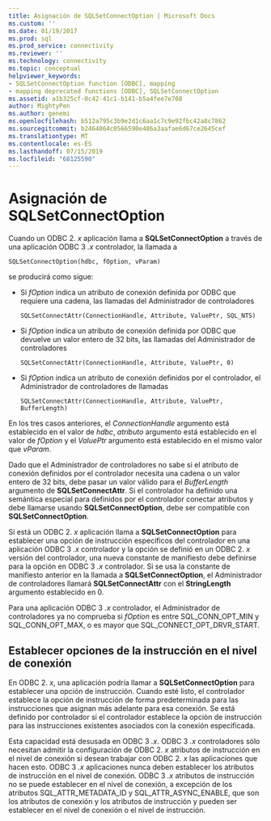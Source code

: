 ```yaml
---
title: Asignación de SQLSetConnectOption | Microsoft Docs
ms.custom: ''
ms.date: 01/19/2017
ms.prod: sql
ms.prod_service: connectivity
ms.reviewer: ''
ms.technology: connectivity
ms.topic: conceptual
helpviewer_keywords:
- SQLSetConnectOption function [ODBC], mapping
- mapping deprecated functions [ODBC], SQLSetConnectOption
ms.assetid: a1b325cf-0c42-41c1-b141-b5a4fee7e708
author: MightyPen
ms.author: genemi
ms.openlocfilehash: b512a795c3b9e2d1c6aa1c7c9e92fbc42a8c7862
ms.sourcegitcommit: b2464064c0566590e486a3aafae6d67ce2645cef
ms.translationtype: MT
ms.contentlocale: es-ES
ms.lasthandoff: 07/15/2019
ms.locfileid: "68125590"
---
```

# <a name="sqlsetconnectoption-mapping"></a>Asignación de SQLSetConnectOption
Cuando un ODBC 2. *x* aplicación llama a **SQLSetConnectOption** a través de una aplicación ODBC 3 *.x* controlador, la llamada a  
  
```  
SQLSetConnectOption(hdbc, fOption, vParam)  
```  
  
 se producirá como sigue:  
  
-   Si *fOption* indica un atributo de conexión definida por ODBC que requiere una cadena, las llamadas del Administrador de controladores  
  
    ```  
    SQLSetConnectAttr(ConnectionHandle, Attribute, ValuePtr, SQL_NTS)  
    ```  
  
-   Si *fOption* indica un atributo de conexión definida por ODBC que devuelve un valor entero de 32 bits, las llamadas del Administrador de controladores  
  
    ```  
    SQLSetConnectAttr(ConnectionHandle, Attribute, ValuePtr, 0)  
    ```  
  
-   Si *fOption* indica un atributo de conexión definidos por el controlador, el Administrador de controladores de llamadas  
  
    ```  
    SQLSetConnectAttr(ConnectionHandle, Attribute, ValuePtr, BufferLength)  
    ```  
  
 En los tres casos anteriores, el *ConnectionHandle* argumento está establecido en el valor de *hdbc*, *atributo* argumento está establecido en el valor de *fOption* y el *ValuePtr* argumento está establecido en el mismo valor que *vParam*.  
  
 Dado que el Administrador de controladores no sabe si el atributo de conexión definidos por el controlador necesita una cadena o un valor entero de 32 bits, debe pasar un valor válido para el *BufferLength* argumento de **SQLSetConnectAttr**. Si el controlador ha definido una semántica especial para definidos por el controlador conectar atributos y debe llamarse usando **SQLSetConnectOption**, debe ser compatible con **SQLSetConnectOption**.  
  
 Si está un ODBC 2. *x* aplicación llama a **SQLSetConnectOption** para establecer una opción de instrucción específicos del controlador en una aplicación ODBC 3 *.x* controlador y la opción se definió en un ODBC 2. *x* versión del controlador, una nueva constante de manifiesto debe definirse para la opción en ODBC 3 *.x* controlador. Si se usa la constante de manifiesto anterior en la llamada a **SQLSetConnectOption**, el Administrador de controladores llamará **SQLSetConnectAttr** con el **StringLength** argumento establecido en 0.  
  
 Para una aplicación ODBC 3 *.x* controlador, el Administrador de controladores ya no comprueba si *fOption* es entre SQL_CONN_OPT_MIN y SQL_CONN_OPT_MAX, o es mayor que SQL_CONNECT_OPT_DRVR_START.  
  
## <a name="setting-statement-options-on-the-connection-level"></a>Establecer opciones de la instrucción en el nivel de conexión  
 En ODBC 2. *x*, una aplicación podría llamar a **SQLSetConnectOption** para establecer una opción de instrucción. Cuando esté listo, el controlador establece la opción de instrucción de forma predeterminada para las instrucciones que asignan más adelante para esa conexión. Se está definido por controlador si el controlador establece la opción de instrucción para las instrucciones existentes asociados con la conexión especificada.  
  
 Esta capacidad está desusada en ODBC 3 *.x*. ODBC 3 *.x* controladores sólo necesitan admitir la configuración de ODBC 2. *x* atributos de instrucción en el nivel de conexión si desean trabajar con ODBC 2. *x* las aplicaciones que hacen esto. ODBC 3 *.x* aplicaciones nunca deben establecer los atributos de instrucción en el nivel de conexión. ODBC 3 *.x* atributos de instrucción no se puede establecer en el nivel de conexión, a excepción de los atributos SQL_ATTR_METADATA_ID y SQL_ATTR_ASYNC_ENABLE, que son los atributos de conexión y los atributos de instrucción y pueden ser establecer en el nivel de conexión o el nivel de instrucción.
